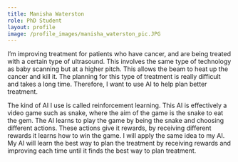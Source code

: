 ```yaml
---
title: Manisha Waterston
role: PhD Student
layout: profile
image: /profile_images/manisha_waterston_pic.JPG
---
```


I’m improving treatment for patients who have cancer, and are being treated with a certain type of ultrasound. This involves the same type of technology as baby scanning but at a higher pitch. This allows the beam to heat up the cancer and kill it. The planning for this type of treatment is really difficult and takes a long time. Therefore, I want to use AI to help plan better treatment. 

The kind of AI I use is called reinforcement learning. This AI is effectively a video game such as snake, where the aim of the game is the snake to eat the gem. The AI learns to play the game by being the snake and choosing different actions. These actions give it rewards, by receiving different rewards it learns how to win the game. I will apply the same idea to my AI. My AI will learn the best way to plan the treatment by receiving rewards and improving each time until it finds the best way to plan treatment.
